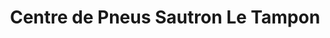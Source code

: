 ---
title: "Centre de Pneus Sautron Le Tampon"
url: /le-tampon/centre-de-pneus-sautron-le-tampon/
shop: pièces de voitures
---
